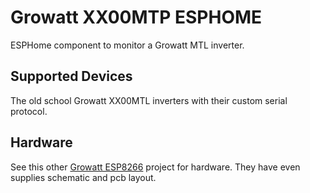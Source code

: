 # Growatt XX00MTP ESPHOME

ESPHome component to monitor a Growatt MTL inverter.

## Supported Devices

The old school Growatt XX00MTL inverters with their custom serial protocol.

## Hardware

See this other [Growatt ESP8266](https://github.com/jkairys/growatt-esp8266/tree/master) project for hardware.  They have even supplies schematic and pcb layout.
